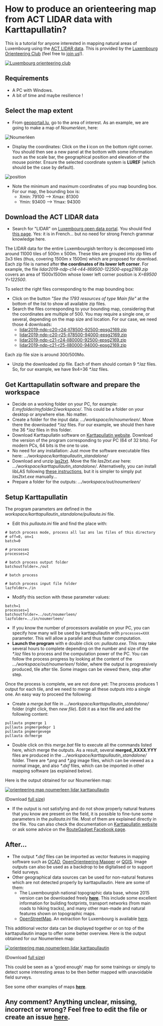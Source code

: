 # How to produce an orienteering map from ACT LIDAR data with Karttapullatin?

This is a tutorial for anyone interested in mapping natural areas of Luxembourg using the [ACT LIDAR data](https://act.public.lu/fr/cartographie/lidar.html). This is provided by the [Luxembourg Orienteering Club](https://orienteering.lu/) (feel free to [join us](https://orienteering.lu/en/join/)!).

[![Luxembourg orienteering club](img/luxoc_logo_small.png)](https://orienteering.lu)

## Requirements

- A PC with Windows.
- A bit of time and maybe resilience !

## Select the map extent

- From [geoportail.lu](https://map.geoportail.lu/theme/main?version=3&zoom=14&X=684902&Y=6379262&lang=en&layers=&opacities=&bgLayer=topogr_global), go to the area of interest. As an example, we are going to make a map of *Noumerléen*, here:

![Noumerléen](img/1_area.png)

- Display the coordinates: Click on the **i** icon on the bottom right corner. You should then see a new panel at the bottom with some information such as the scale bar, the geographical position and elevation of the mouse pointer. Ensure the selected coordinate system is **LUREF** (which should be the case by default).

![position](img/2_pos.png)

- Note the minimum and maximum coordinates of you map bounding box. For our map, the bounding box is:
   - Xmin: 79100  -->  Xmax: 81300
   - Ymin: 93400  -->  Ymax: 94300

## Download the ACT LIDAR data

- Search for "LIDAR" on [Luxembourg open data portal](https://data.public.lu/fr/). You should find [this page](https://data.public.lu/en/datasets/lidar-2019-releve-3d-du-territoire-luxembourgeois/). Yes: it is in French... but no need for strong French grammar knowledge here.

The LIDAR data for the entire Luxembourgish territory is decomposed into around 11000 tiles of 500m x 500m. These tiles are grouped into zip files of 3x3 tiles (thus, covering 1500m x 1500m) which are proposed for download. Each zip file is named after **the coordinates of its lower left corner**. For example, the file *lidar2019-ndp-c14-r44-ll69500-122500-epsg2169.zip* covers an area of 1500x1500m whose lower left corner position is *X=69500 Y=122500*.

To select the right files corresponding to the map bounding box:
- Click on the button *"See the 1793 resources of type Main file"* at the bottom of the list to show all available zip files.
- Search the files corresponding to your bounding map, considering that the coordinates are multiple of 500. You may require a single one, or several, depending on the map size and location. For our case, we need those 4 downloads:
  - [lidar2019-ndp-c20-r24-ll78500-92500-epsg2169.zip](https://download.data.public.lu/resources/lidar-2019-releve-3d-du-territoire-luxembourgeois/20200109-075037/lidar2019-ndp-c20-r24-ll78500-92500-epsg2169.zip)
  - [lidar2019-ndp-c20-r25-ll78500-94000-epsg2169.zip](https://download.data.public.lu/resources/lidar-2019-releve-3d-du-territoire-luxembourgeois/20200109-075309/lidar2019-ndp-c20-r25-ll78500-94000-epsg2169.zip)
  - [lidar2019-ndp-c21-r24-ll80000-92500-epsg2169.zip](https://download.data.public.lu/resources/lidar-2019-releve-3d-du-territoire-luxembourgeois/20200109-093636/lidar2019-ndp-c21-r24-ll80000-92500-epsg2169.zip)
  - [lidar2019-ndp-c21-r25-ll80000-94000-epsg2169.zip](https://download.data.public.lu/resources/lidar-2019-releve-3d-du-territoire-luxembourgeois/20200109-093959/lidar2019-ndp-c21-r25-ll80000-94000-epsg2169.zip)

Each zip file size is around 300/500Mo.

- Unzip the downloaded zip file. Each of them should contain 9 *\*.laz* files. So, for our example, we have 9x4=36 *\*.laz* files.

## Get Karttapullatin software and prepare the workspace

- Decide on a working folder on your PC, for example: *E:myfolder/myfolder2/workspace/*. This could be a folder on your desktop or anywhere else. No matter.
- Create a folder for the input data: *.../workspace/in/noumerleen/*. Move there the downloaded *\*.laz* files. For our example, we should then have the 36 *\*.laz* files in this folder.
- Download Karttapullatin software on [Karttapullatin website](http://www.routegadget.net/karttapullautin/). Download the version of the program corresponding to your PC (64 of 32 bits). For modern PCs, 64 bits is the one to use.
- No need for any installation: Just move the software executable files here: *.../workspace/karttapullautin_standalone/*
- Download and unzip [las2txt](https://github.com/jgaffuri/OriMap/raw/master/docs/howtoactlidar/las2txt.zip). Move the file *las2txt.exe* here: *.../workspace/karttapullautin_standalone/*. Alternativelly, you can install libLAS following [these instructions](https://liblas.org/osgeo4w.html), but it is simpler to simply put *las2txt.exe* manually...
- Prepare a folder for the outputs: *.../workspace/out/noumerleen/*

## Setup Karttapullatin

The program parameters are defined in the *workspace/karttapullautin_standalone/pullauta.ini* file.
- Edit this *pullauta.ini* file and find the place with:

```
# batch process mode, process all laz ans las files of this directory
# off=0, on=1  
batch=0

# processes
processes=2

# batch process output folder
batchoutfolder=./out

# batch process 

# batch process input file folder
lazfolder=./in
```

- Modify this section with these parameter values:

```
batch=1
processes=1
batchoutfolder=../out/noumerleen/
lazfolder=../in/noumerleen/
```

- If you know the number of processors available on your PC, you can specify how many will be used by karttapullautin with `processes=XXX` parameter. This will allow a parallel and thus faster computation.
- **Launch the program** with e double click on: *pullauta.exe*. This may take several hours to complete depending on the number and size of the *\*.laz* files to process and the computation power of the PC. You can follow the process progress by looking at the content of the *.../workspace/out/noumerleen/* folder, where the output is progressively produced, tile after tile. Some images can be viewed there, step after step.

Once the process is complete, we are not done yet: The process produces 1 output for each tile, and we need to merge all these outputs into a single one. An easy way to proceed the following:

- Create a *merge.bat* file in *.../workspace/karttapullautin_standalone/* folder (right click, then *new file*). Edit it as a text file and add the following content:

```
pullauta pngmerge 1
pullauta pngmergedepr 1
pullauta pngmergevege
pullauta dxfmerge
```
- Double click on this *merge.bat* file to execute all the commands listed here, which merge the outputs. As a result, several **merged_XXXX.YYY** files are produced in the *.../workspace/karttapullautin_standalone/* folder. There are *\*.png* and *\*.jpg* image files, which can be viewed as a normal image, and also *\*.dxf* files, which can be imported in other mapping software (as explained below).

Here is the output obtained for our Noumerléen map:

[![orienteering map noumerleen lidar karttapullautin](img/noumer_out.png)](https://raw.githubusercontent.com/jgaffuri/OriMap/master/docs/howtoactlidar/img/merged_depr.png)

(Download [full size](https://raw.githubusercontent.com/jgaffuri/OriMap/master/docs/howtoactlidar/img/merged_depr.png))

- If the output is not satisfying and do not show properly natural features that you know are present on the field, it is possible to fine-tune some parameters in the *pullauta.ini* file. Most of them are explained directly in the file. You can also check the documentation on [Karttapullatin website](http://www.routegadget.net/karttapullautin/) or ask some advice on the [RouteGadget Facebook page](https://www.facebook.com/RouteGadget-177518995597572/).

## After...

- The output *\*.dxf* files can be imported as vector features in mapping software such as [OCAD](https://www.ocad.com/), [OpenOrienteering Mapper](https://www.openorienteering.org/apps/mapper/) or [QGIS](https://qgis.org/). Image outputs can also be used as a backdrop to be digitalised or to support field surveys.
- Other geographical data sources can be used for non-natural features which are not detected properly by karttapullautin. Here are some of them:
  - The Luxembourgish national topographic data base, whose 2015 version can be downloaded freely [**here**](https://data.public.lu/en/datasets/bd-l-tc-2015/). This include some excellent information for building footprints, transport networks (from main roads to hiking tracks), and many other man-made and natural features shown on topographic maps.
  - [OpenStreetMap](https://www.openstreetmap.org/). An extraction for Luxembourg is available [here](http://download.geofabrik.de/europe/luxembourg.html).

This additional vector data can be displayed together or on top of the karttapullautin image to offer some better overview. Here is the output obtained for our Noumerléen map:

[![orienteering map noumerleen lidar karttapullautin](img/noumer_out_gis.png)](https://github.com/jgaffuri/OriMap/raw/master/docs/lidaroutputs/noumerleen.pdf)

(Download [full size](https://github.com/jgaffuri/OriMap/raw/master/docs/lidaroutputs/noumerleen.pdf))

This could be seen as a 'good enough' map for some trainings or simply to detect some interesting areas to be then better mapped with unavoidable field surveys.

See some other examples of maps [**here**](../lidaroutputs).

## Any comment? Anything unclear, missing, incorrect or wrong? Feel free to edit the file or create an issue [here](https://github.com/jgaffuri/OriMap/issues).
